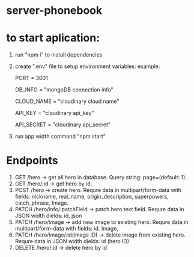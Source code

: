 # server-phonebook

# to start aplication:

1. run "npm i" to install dependencies
2. create ".env" file to setup environment variables:
   example:

   PORT = 3001

   DB_INFO = "mongoDB connection info"

   CLOUD_NAME = "cloudinary cloud name"

   API_KEY = "cloudinary api_key"

   API_SECRET = "cloudinary api_secret"

3. run app width command "npm start"

# Endpoints

1. GET /hero -> get all hero in database. Query string: page=(default: 1).
2. GET /hero/:id -> get hero by id.
3. POST /hero -> create hero. Requre data in multipart/form-data with fields: nickname, real_name, origin_description, superpowers, catch_phrase, Image.
4. PATCH /hero/info/:patchField -> patch hero text field. Requre data in JSON width dields: id, json
5. PATCH /hero/image -> add new image to existing hero. Requre data in multipart/form-data with fields: id. Image,
6. PATCH /hero/image/:id(image ID) -> delete image from existing hero. Requre data in JSON width dields: id (hero ID)
7. DELETE /hero/:id -> delete hero by id
